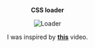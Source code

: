<div align="center">

**CSS loader**

![Loader](https://user-images.githubusercontent.com/86655646/139445025-0dcc7f36-3562-4c8d-b278-2657b9900122.gif)

I was inspired by [**this**](https://youtu.be/8vBMR5h8V88) video.

</div>
